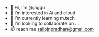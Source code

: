 - 👋 Hi, I’m @jaggu
- 👀 I’m interested in Ai and cloud 
- 🌱 I’m currently learning m.tech
- 💞️ I’m looking to collaborate on ...
- 📫 reach me sailojnpradhan@gmail.com

<!---
jaggu/jaggu is a ✨ special ✨ repository because its `README.md` (this file) appears on your GitHub profile.
You can click the Preview link to take a look at your changes.
--->
